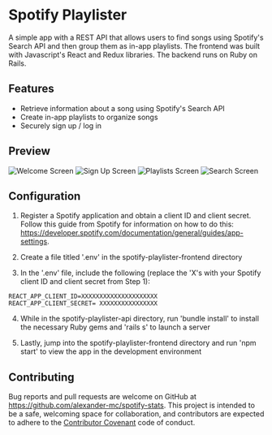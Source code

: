# Spotify Playlister

A simple app with a REST API that allows users to find songs using Spotify's Search API and then group them as in-app playlists. The frontend was built with Javascript's React and Redux libraries. The backend runs on Ruby on Rails.

## Features

+ Retrieve information about a song using Spotify's Search API
+ Create in-app playlists to organize songs
+ Securely sign up / log in

## Preview

![Welcome Screen](/public/screenshots/01_Welcome.png)
![Sign Up Screen](/public/screenshots/02_Sign_Up.png)
![Playlists Screen](/public/screenshots/03_Playlists.png)
![Search Screen](/public/screenshots/04_Search.png)

## Configuration

1. Register a Spotify application and obtain a client ID and client secret. Follow this guide from Spotify for information on how to do this: https://developer.spotify.com/documentation/general/guides/app-settings.

2. Create a file titled '.env' in the spotify-playlister-frontend directory

3. In the '.env' file, include the following (replace the 'X's with your Spotify client ID and client secret from Step 1):

```
REACT_APP_CLIENT_ID=XXXXXXXXXXXXXXXXXXXXX
REACT_APP_CLIENT_SECRET= XXXXXXXXXXXXXXXX

```

4. While in the spotify-playlister-api directory, run 'bundle install' to install the necessary Ruby gems and 'rails s' to launch a server

5. Lastly, jump into the spotify-playlister-frontend directory and run 'npm start' to view the app in the development environment

## Contributing

Bug reports and pull requests are welcome on GitHub at https://github.com/alexander-mc/spotify-stats. This project is intended to be a safe, welcoming space for collaboration, and contributors are expected to adhere to the [Contributor Covenant](contributor-covenant.org) code of conduct.